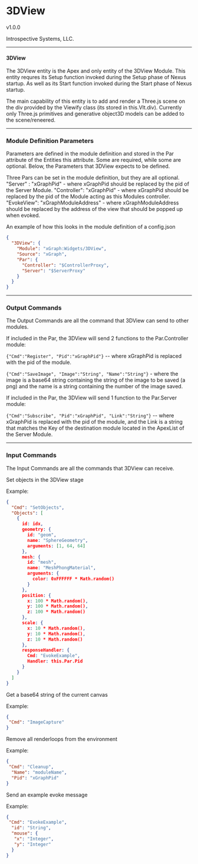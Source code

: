 # 3DView 

v1.0.0

Introspective Systems, LLC.


---
#### 3DView

The 3DView entity is the Apex and only entity of the 3DView Module. This entity requres its Setup function invoked during the Setup phase of Nexus startup. As well as its Start function invoked during the Start phase of Nexus startup.

The main capability of this entity is to add and render a Three.js scene on the div provided by the Viewify class (its stored in this.Vlt.div). Currently only Three.js primitives and generative object3D models can be added to the scene/reneered.

---

### Module Definition Parameters

Parameters are defined in the module definition and stored in the Par attribute 
of the Entities this attribute.
Some are required, while some are optional. Below, the Parameters
that 3DView expects to be defined.

Three Pars can be set in the module definition, but they are all optional. 
"Server" : "xGraphPid"  - where xGraphPid should be replaced by the pid of the Server Module.
"Controller": "xGraphPid"  - where xGraphPid should be replaced by the pid of the Module acting as this Modules controller. 
"EvokeView": "xGraphModuleAddress"  - where xGraphModuleAddress should be replaced by the address of the view that should be popped up when evoked. 

An example of how this looks in the module definition of a config.json
``` json
{
  "3DView": {
    "Module": "xGraph:Widgets/3DView",
    "Source": "xGraph",
    "Par": {
      "Controller": "$ControllerProxy",
      "Server": "$ServerProxy"
    }
  }
}
```

---

### Output Commands

The Output Commands are all the command that 3DView can send to
other modules.

If included in the Par, the 3DView will send 2 functions to the Par.Controller module:

`{"Cmd":"Register", "Pid":"xGraphPid"}` -- where xGraphPid is replaced with the pid of the module.

`{"Cmd":"SaveImage", "Image":"String", "Name":"String"}` - where the image is a base64 string containing the string of the image to be saved (a png) and the name is a string containing the number of the image saved.

If included in the Par, the 3DView will send 1 function to the Par.Server module:

`{"Cmd":"Subscribe", "Pid":"xGraphPid", "Link":"String"}` -- where xGraphPid is replaced with the pid of the module, and the Link is a string that matches the Key of the destination module located in the ApexList of the Server Module.

---

### Input Commands
The Input Commands are all the commands that 3DView can
receive.

Set objects in the 3DView stage

Example: 

```json
{
  "Cmd": "SetObjects",
  "Objects": [
    {
      id: idx,
      geometry: {
        id: "geom",
        name: "SphereGeometry",
        arguments: [1, 64, 64]
      },
      mesh: {
        id: "mesh",
        name: "MeshPhongMaterial",
        arguments: {
          color: 0xFFFFFF * Math.random()
        }
      },
      position: {
        x: 100 * Math.random(),
        y: 100 * Math.random(),
        z: 100 * Math.random()
      },
      scale: {
        x: 10 * Math.random(),
        y: 10 * Math.random(),
        z: 10 * Math.random()
      },
      responseHandler: {
        Cmd: "EvokeExample",
        Handler: this.Par.Pid
      }
    }
  ]
}
```

Get a base64 string of the current canvas

Example:

```json
{
 "Cmd": "ImageCapture"
}
```

Remove all renderloops from the environment

Example:

```json
{
 "Cmd": "Cleanup",
  "Name": "moduleName",
  "Pid": "xGraphPid"
}
```

Send an example evoke message

Example:
```json
{
 "Cmd": "EvokeExample",
  "id": "String",
  "mouse": {
   "x": "Integer",
   "y": "Integer"
  }
}
```